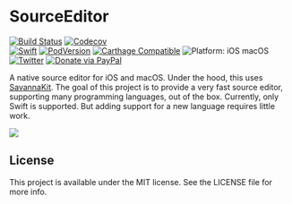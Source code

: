 # SourceEditor
<p>
<a href="https://travis-ci.org/louisdh/source-editor"><img src="https://travis-ci.org/louisdh/source-editor.svg?branch=master" style="max-height: 300px;" alt="Build Status"/></a>
<a href="https://codecov.io/gh/louisdh/source-editor"><img src="https://codecov.io/gh/louisdh/source-editor/branch/master/graph/badge.svg" alt="Codecov"/></a>
<br>
<a href="https://developer.apple.com/swift/"><img src="https://img.shields.io/badge/Swift-4.1-orange.svg?style=flat" style="max-height: 300px;" alt="Swift"/></a>
<a href="https://cocoapods.org/pods/SourceEditor"><img src="https://img.shields.io/cocoapods/v/SourceEditor.svg" style="max-height: 300px;" alt="PodVersion"/></a>
<a href="https://github.com/Carthage/Carthage"><img src="https://img.shields.io/badge/Carthage-compatible-4bc51d.svg?style=flat" style="max-height: 300px;" alt="Carthage Compatible"/></a>
<img src="https://img.shields.io/badge/platforms-iOS%20%7C%20macOS-lightgrey.svg" style="max-height: 300px;" alt="Platform: iOS macOS">
<br>
<a href="http://twitter.com/LouisDhauwe"><img src="https://img.shields.io/badge/Twitter-@LouisDhauwe-blue.svg?style=flat" style="max-height: 300px;" alt="Twitter"/></a>
<a href="https://paypal.me/louisdhauwe"><img src="https://img.shields.io/badge/Donate-PayPal-green.svg?style=flat" alt="Donate via PayPal"/></a>
</p>

A native source editor for iOS and macOS. Under the hood, this uses [SavannaKit](https://github.com/louisdh/savannakit). The goal of this project is to provide a very fast source editor, supporting many programming languages, out of the box. Currently, only Swift is supported. But adding support for a new language requires little work.

![](readme-resources/ios-example.png)

## License

This project is available under the MIT license. See the LICENSE file for more info.

